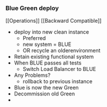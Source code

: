 ### Blue Green deploy
[[Operations]]
[[Backward Compatible]]
- deploy into new clean instance 
	- Preferred
	- new system = BLUE
	- OR recycle an olderenvironment
- Retain existing functional system
- When BLUE passes all tests
	- Switch Load Balancer to BLUE
- Any Problems? 
	- rollback to previous instance
- Blue is now the new Green
- Decommission old Green
- 
